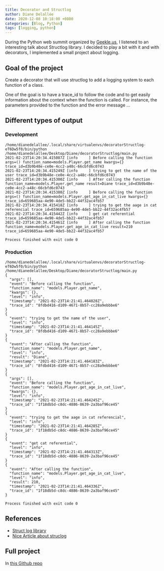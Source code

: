 ```yaml
---
title: Decorator and Structlog
author: Diane Delallée
date: 2020-12-08 10:18:00 +0800
categories: [Blog, Python]
tags: [logging, python]
---
```


During the Python web summit organized by [Geekle.us](https://geekle.us/), I listened to an interesting talk about Structlog library.
I decided to play a bit with it and with decorators, I implemented a small project about logging.

## Goal of the project
Create a decorator that will use structlog to add a logging system to each function of a class.

One of the goal is to have a trace_id to follow the code and to get easily information about the context when the function is called. 
For instance, the parameters provided to the function and the error message ...

## Different types of output

### Development
```shell
/home/dianedelallee/.local/share/virtualenvs/decoratorStructlog-eT6Dw5f0/bin/python /home/dianedelallee/Desktop/Diane/decoratorStructlog/main.py
2021-02-23T14:20:34.415087Z [info     ] Before calling the function    args=() function_name=models.Player.get_name kwargs={} trace_id=d3b9b48e-ce0e-4cc2-a48c-66cbfd6c0743
2021-02-23T14:20:34.415249Z [info     ] trying to get the name of the user trace_id=d3b9b48e-ce0e-4cc2-a48c-66cbfd6c0743
2021-02-23T14:20:34.415300Z [info     ] After calling the function     function_name=models.Player.get_name result=Diane trace_id=d3b9b48e-ce0e-4cc2-a48c-66cbfd6c0743
2021-02-23T14:20:34.415380Z [info     ] Before calling the function    args=() function_name=models.Player.get_age_in_cat_live kwargs={} trace_id=659685aa-4e90-4de5-bb22-44f32ac4fb57
2021-02-23T14:20:34.415418Z [info     ] trying to get the aage in cat referencial trace_id=659685aa-4e90-4de5-bb22-44f32ac4fb57
2021-02-23T14:20:34.415442Z [info     ] get cat referential            trace_id=659685aa-4e90-4de5-bb22-44f32ac4fb57
2021-02-23T14:20:34.415461Z [info     ] After calling the function     function_name=models.Player.get_age_in_cat_live result=210 trace_id=659685aa-4e90-4de5-bb22-44f32ac4fb57

Process finished with exit code 0

```
### Production
```shell
/home/dianedelallee/.local/share/virtualenvs/decoratorStructlog-eT6Dw5f0/bin/python /home/dianedelallee/Desktop/Diane/decoratorStructlog/main.py
{
  "args": [],
  "event": "Before calling the function",
  "function_name": "models.Player.get_name",
  "kwargs": {},
  "level": "info",
  "timestamp": "2021-02-23T14:21:41.464028Z",
  "trace_id": "8fdbd416-d109-4671-8b57-cc28a9ebbbe6"
}
{
  "event": "trying to get the name of the user",
  "level": "info",
  "timestamp": "2021-02-23T14:21:41.464145Z",
  "trace_id": "8fdbd416-d109-4671-8b57-cc28a9ebbbe6"
}
{
  "event": "After calling the function",
  "function_name": "models.Player.get_name",
  "level": "info",
  "result": "Diane",
  "timestamp": "2021-02-23T14:21:41.464183Z",
  "trace_id": "8fdbd416-d109-4671-8b57-cc28a9ebbbe6"
}
{
  "args": [],
  "event": "Before calling the function",
  "function_name": "models.Player.get_age_in_cat_live",
  "kwargs": {},
  "level": "info",
  "timestamp": "2021-02-23T14:21:41.464245Z",
  "trace_id": "1f18db5d-c8dc-4886-8639-2a3baf96ce45"
}
{
  "event": "trying to get the aage in cat referencial",
  "level": "info",
  "timestamp": "2021-02-23T14:21:41.464285Z",
  "trace_id": "1f18db5d-c8dc-4886-8639-2a3baf96ce45"
}
{
  "event": "get cat referential",
  "level": "info",
  "timestamp": "2021-02-23T14:21:41.464313Z",
  "trace_id": "1f18db5d-c8dc-4886-8639-2a3baf96ce45"
}
{
  "event": "After calling the function",
  "function_name": "models.Player.get_age_in_cat_live",
  "level": "info",
  "result": 210,
  "timestamp": "2021-02-23T14:21:41.464336Z",
  "trace_id": "1f18db5d-c8dc-4886-8639-2a3baf96ce45"
}

Process finished with exit code 0
```

## References
* [Struct log library](https://www.structlog.org/en/20.1.0/index.html)
* [Nice Article about struclog](https://atymo.me/blog/python_logging.html)

## Full project 
In [this Github repo](https://github.com/dianedelallee/decoratorStructlog) 
